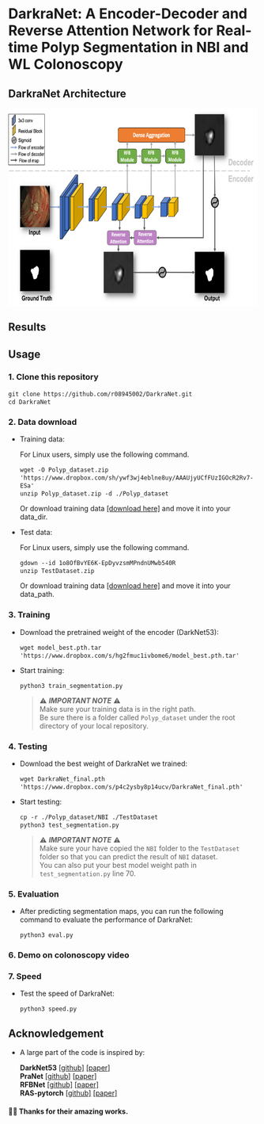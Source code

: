 # DarkraNet: A Encoder-Decoder and Reverse Attention Network for Real-time Polyp Segmentation in NBI and WL Colonoscopy
## DarkraNet Architecture
<p align="center"> <img src='framework.png' align="center" height="400px"> </p> 

## Results

## Usage

### 1.  Clone this repository

```
git clone https://github.com/r08945002/DarkraNet.git
cd DarkraNet
```


### 2.  Data download

- Training data:
  
  For Linux users, simply use the following command.

  ```
  wget -O Polyp_dataset.zip 'https://www.dropbox.com/sh/ywf3wj4eblne8uy/AAAUjyUCfFUzIGOcR2Rv7-ESa'
  unzip Polyp_dataset.zip -d ./Polyp_dataset
  ```
  
  
  Or download training data [[download here]](https://www.dropbox.com/sh/ywf3wj4eblne8uy/AAAUjyUCfFUzIGOcR2Rv7-ESa) and move it into your data_dir. 


- Test data:

  For Linux users, simply use the following command.

  ```
  gdown --id 1o8OfBvYE6K-EpDyvzsmMPndnUMwb540R
  unzip TestDataset.zip
  ```
  
  Or download training data [[download here]](https://drive.google.com/file/d/1o8OfBvYE6K-EpDyvzsmMPndnUMwb540R/view?usp=sharing) and move it into your data_path.  



### 3.  Training

- Download the pretrained weight of the encoder (DarkNet53):

  ```
  wget model_best.pth.tar 'https://www.dropbox.com/s/hg2fmuc1ivbome6/model_best.pth.tar'
  ```

- Start training:

  ```
  python3 train_segmentation.py
  ```

  > ⚠️ ***IMPORTANT NOTE*** ⚠️  
  > Make sure your training data is in the right path.  
  > Be sure there is a folder called `Polyp_dataset` under the root directory of your local repository.


### 4.  Testing

- Download the best weight of DarkraNet we trained:

  ```
  wget DarkraNet_final.pth 'https://www.dropbox.com/s/p4c2ysby8p14ucv/DarkraNet_final.pth'
  ```

- Start testing:

  ```
  cp -r ./Polyp_dataset/NBI ./TestDataset
  python3 test_segmentation.py
  ```
  > ⚠️ ***IMPORTANT NOTE*** ⚠️  
  > Make sure your have copied the `NBI` folder to the `TestDataset` folder so that you can predict the result of  `NBI` dataset.     
  > You can also put your best model weight path in `test_segmentation.py` line 70.       
  

### 5.  Evaluation

- After predicting segmentation maps, you can run the following command to evaluate the performance of DarkraNet:

  ```
  python3 eval.py
  ```

### 6.  Demo on colonoscopy video


### 7.  Speed

- Test the speed of DarkraNet:

  ```
  python3 speed.py
  ```

## Acknowledgement

- A large part of the code is inspired by:

  **DarkNet53** [[github]](https://github.com/developer0hye/PyTorch-Darknet53) [[paper]](https://arxiv.org/abs/1804.02767)      
  **PraNet** [[github]](https://github.com/DengPingFan/PraNet) [[paper]](https://arxiv.org/abs/2006.11392)                    
  **RFBNet** [[github]](https://github.com/ruinmessi/RFBNet) [[paper]](https://arxiv.org/abs/1711.07767)                 
  **RAS-pytorch** [[github]](https://github.com/ShuhanChen/RAS-pytorch) [[paper]](https://arxiv.org/abs/1807.09940)             
#### 👏🏻 Thanks for their amazing works.  



